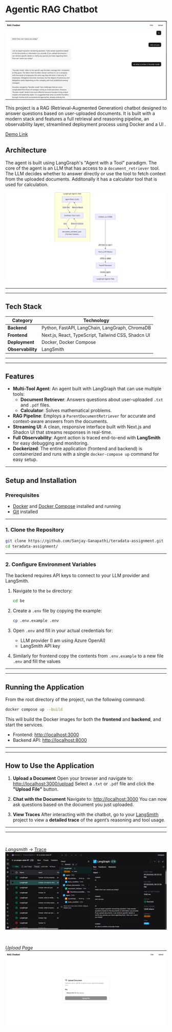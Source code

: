 # Agentic RAG Chatbot

![Image](img/img.png)

This project is a RAG (Retrieval-Augmented Generation) chatbot designed to answer questions based on user-uploaded documents. It is built with a modern stack and features a full retrieval and reasoning pipeline, an observability layer, streamlined deployment process using Docker and a UI .

[Demo Link](https://youtu.be/2dNDOchkO_s)

## Architecture

The agent is built using LangGraph's "Agent with a Tool" paradigm. The core of the agent is an LLM that has access to a `document_retriever` tool. The LLM decides whether to answer directly or use the tool to fetch context from the uploaded documents. Additonally it has a calculator tool that is used for calculation.

![Architecture Diagram](img/arch.png)

---

---

## Tech Stack

| **Category**      | **Technology**                                      |
| ----------------- | --------------------------------------------------- |
| **Backend**       | Python, FastAPI, LangChain, LangGraph, ChromaDB     |
| **Frontend**      | Next.js, React, TypeScript, Tailwind CSS, Shadcn UI |
| **Deployment**    | Docker, Docker Compose                              |
| **Observability** | LangSmith                                           |

---

---

## Features

- **Multi-Tool Agent**: An agent built with LangGraph that can use multiple tools:
  - **Document Retriever**: Answers questions about user-uploaded `.txt` and `.pdf` files.
  - **Calculator**: Solves mathematical problems.
- **RAG Pipeline**: Employs a `ParentDocumentRetriever` for accurate and context-aware answers from the documents.
- **Streaming UI**: A clean, responsive interface built with Next.js and Shadcn UI that streams responses in real-time.
- **Full Observability**: Agent action is traced end-to-end with **LangSmith** for easy debugging and monitoring.
- **Dockerized**: The entire application (frontend and backend) is containerized and runs with a single `docker-compose up` command for easy setup.

---

## Setup and Installation

### Prerequisites

- [Docker](https://docs.docker.com/get-docker/) and [Docker Compose](https://docs.docker.com/compose/install/) installed and running
- [Git](https://git-scm.com/downloads) installed

---

### 1. Clone the Repository

```bash
git clone https://github.com/Sanjay-Ganapathi/teradata-assignment.git
cd teradata-assignment/
```

---

### 2. Configure Environment Variables

The backend requires API keys to connect to your LLM provider and LangSmith.

1. Navigate to the `be` directory:

   ```bash
   cd be
   ```

2. Create a `.env` file by copying the example:

   ```bash
   cp .env.example .env
   ```

3. Open `.env` and fill in your actual credentials for:

   - LLM provider (I am using Azure OpenAI)
   - LangSmith API key

4. Similarly for frontend copy the contents from `.env.example` to a new file `.env` and fill the values

---

---

## Running the Application

From the root directory of the project, run the following command:

```bash
docker compose up --build
```

This will build the Docker images for both the **frontend** and **backend**, and start the services.

- Frontend: [http://localhost:3000](http://localhost:3000)
- Backend API: [http://localhost:8000](http://localhost:8000)

---

---

## How to Use the Application

1. **Upload a Document**
   Open your browser and navigate to:
   [http://localhost:3000/upload](http://localhost:3000/upload)
   Select a `.txt` or `.pdf` file and click the **"Upload File"** button.

2. **Chat with the Document**
   Navigate to:
   [http://localhost:3000](http://localhost:3000)
   You can now ask questions based on the document you just uploaded.

3. **View Traces**
   After interacting with the chatbot, go to your [LangSmith](https://smith.langchain.com/) project to view a **detailed trace** of the agent’s reasoning and tool usage.

---

---

<br/>

_Langsmith_ -> [Trace](https://smith.langchain.com/public/eceea611-8f9f-450b-9c8b-7529cbe2351b/r)
![Langsmith](img/langsmith.png)

<br />

_Upload Page_
![upload](img/upload.png)
